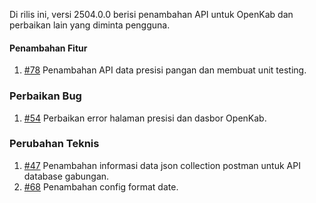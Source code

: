 Di rilis ini, versi 2504.0.0 berisi penambahan API untuk OpenKab dan perbaikan lain yang diminta pengguna.

#### Penambahan Fitur

1. [#78](https://github.com/OpenSID/API-Database-Gabungan/issues/78) Penambahan API data presisi pangan dan membuat unit testing.

### Perbaikan Bug

1. [#54](https://github.com/OpenSID/API-Database-Gabungan/issues/54) Perbaikan error halaman presisi dan dasbor OpenKab.

### Perubahan Teknis

1. [#47](https://github.com/OpenSID/API-Database-Gabungan/issues/47) Penambahan informasi data json collection postman untuk API database gabungan.
2. [#68](https://github.com/OpenSID/API-Database-Gabungan/issues/68) Penambahan config format date. 